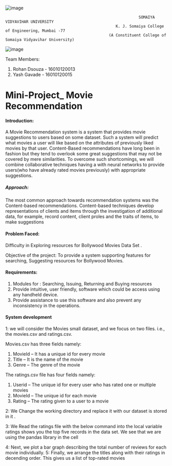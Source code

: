 


![image](https://user-images.githubusercontent.com/74112721/144545556-f1622854-5ddb-44c2-ae66-602c907b9289.png)

                                                              SOMAIYA VIDYAVIHAR UNIVERSITY         
                                                    K. J. Somaiya College of Engineering, Mumbai -77
                                                 (A Constituent College of Somaiya Vidyavihar University)
                                                 
                                                 
![image](https://user-images.githubusercontent.com/74112721/144545198-29fb944e-cc94-4bef-91aa-ff1ffbc8af90.png)


                                                        


                                                 
Team Members:
                                                                                                                    
1. Rohan Dsouza - 16010120013
2. Yash Gavade  - 16010120015

                                                                                                                                                   


# Mini-Project_ Movie Recommendation


####  Introduction: 



A Movie Recommendation system is a system that provides movie suggestions to users based on some dataset. Such a system will predict what movies a user will like based on the attributes of previously liked movies by that user. Content-Based recommendations have long been in fashion but they tend to overlook some great suggestions that may not be covered by mere  similarities. To overcome such shortcomings, we will combine collaborative  techniques having a  with neural networks to provide users(who have already rated movies previously) with appropriate suggestions.


#####  Approach:

The most common approach towards recommendation systems was the Content-based recommendations. Content-based techniques develop representations of clients and items through the investigation of additional data, for example, record content, client proles and the traits of items, to make suggestions


#### Problem Faced:  
Difficulty in  Exploring resources for Bollywood Movies Data Set .

Objective of the project:
To provide a system supporting features for searching, Suggesting  resources for Bollywood Movies.

#### Requirements:
1.	Modules for :   Searching, Issuing, Returning and Buying resources 
2.	Provide intuitive, user friendly, software which could be access using any handheld device.
3.	Provide assistance to use this software and also prevent any inconsistency in the operations.


#### System development

1:  we will consider the Movies small dataset, and we focus on two files.
i.e., the movies.csv and ratings.csv.

Movies.csv has three fields namely: 
1.	MovieId – It has a unique id for every movie
2.	Title – It is the name of the movie
3.	Genre – The genre of the movie

The ratings.csv file has four fields namely:
1.	Userid – The unique id for every user who has rated one or multiple movies
2.	MovieId – The unique id for each movie
3.	Rating – The rating given to a user to a movie
 
2: We Change the working directory and replace it with  our dataset is stored in it .

 3: We Read the ratings file with the below command into the local variable ratings  shows you the top five records in the data set. We see that we are using the pandas library in the cell 
 
4: Next, we plot a bar graph describing the total number of reviews for each movie individually.
5: Finally, we arrange the titles along with their ratings in decending order. This gives us a list of top-rated movies

 


